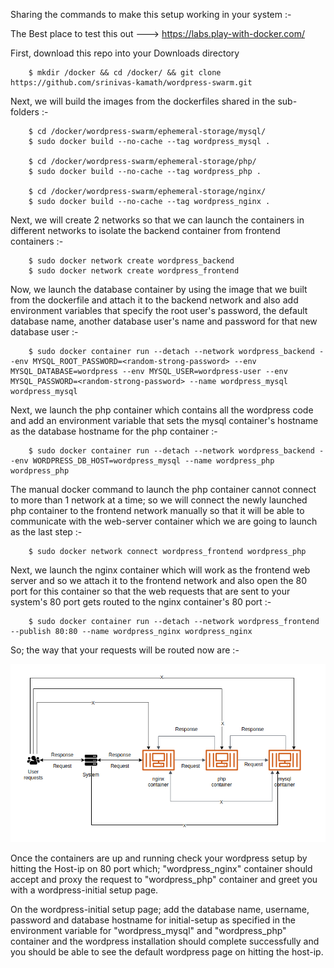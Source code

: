Sharing the commands to make this setup working in your system :-

The Best place to test this out ---> https://labs.play-with-docker.com/

First, download this repo into your Downloads directory 

        $ mkdir /docker && cd /docker/ && git clone https://github.com/srinivas-kamath/wordpress-swarm.git

Next, we will build the images from the dockerfiles shared in the sub-folders :-

        $ cd /docker/wordpress-swarm/ephemeral-storage/mysql/
        $ sudo docker build --no-cache --tag wordpress_mysql .

        $ cd /docker/wordpress-swarm/ephemeral-storage/php/
        $ sudo docker build --no-cache --tag wordpress_php .

        $ cd /docker/wordpress-swarm/ephemeral-storage/nginx/
        $ sudo docker build --no-cache --tag wordpress_nginx .

Next, we will create 2 networks so that we can launch the containers in different networks to isolate the backend container from frontend containers :-

        $ sudo docker network create wordpress_backend
        $ sudo docker network create wordpress_frontend

Now, we launch the database container by using the image that we built from the dockerfile and attach it to the backend network and also add environment variables that specify the root user's password, the default database name, another database user's name and password for that new database user :-

        $ sudo docker container run --detach --network wordpress_backend --env MYSQL_ROOT_PASSWORD=<random-strong-password> --env MYSQL_DATABASE=wordpress --env MYSQL_USER=wordpress-user --env MYSQL_PASSWORD=<random-strong-password> --name wordpress_mysql wordpress_mysql

Next, we launch the php container which contains all the wordpress code and add an environment variable that sets the mysql container's hostname as the database hostname for the php container :-

        $ sudo docker container run --detach --network wordpress_backend --env WORDPRESS_DB_HOST=wordpress_mysql --name wordpress_php wordpress_php

The manual docker command to launch the php container cannot connect to more than 1 network at a time; so we will connect the newly launched php container to the frontend network manually so that it will be able to communicate with the web-server container which we are going to launch as the last step :-

        $ sudo docker network connect wordpress_frontend wordpress_php

Next, we launch the nginx container which will work as the frontend web server and so we attach it to the frontend network and also open the 80 port for this container so that the web requests that are sent to your system's 80 port gets routed to the nginx container's 80 port :-

        $ sudo docker container run --detach --network wordpress_frontend --publish 80:80 --name wordpress_nginx wordpress_nginx

So; the way that your requests will be routed now are :-

![Request Route](https://github.com/srinivas-kamath/wordpress-swarm/blob/main/ephemeral-storage/images/request-route.png)

Once the containers are up and running check your wordpress setup by hitting the Host-ip on 80 port which; "wordpress_nginx" container should accept and proxy the request to "wordpress_php" container and greet you with a wordpress-initial setup page.

On the wordpress-initial setup page; add the database name, username, password and database hostname for initial-setup as specified in the environment variable for "wordpress_mysql" and "wordpress_php" container and the wordpress installation should complete successfully and you should be able to see the default wordpress page on hitting the host-ip.
